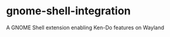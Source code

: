 <!--
SPDX-FileCopyrightText: Simon Schneegans <code@simonschneegans.de>
SPDX-License-Identifier: CC-BY-4.0
-->

# gnome-shell-integration
A GNOME Shell extension enabling Ken-Do features on Wayland 
